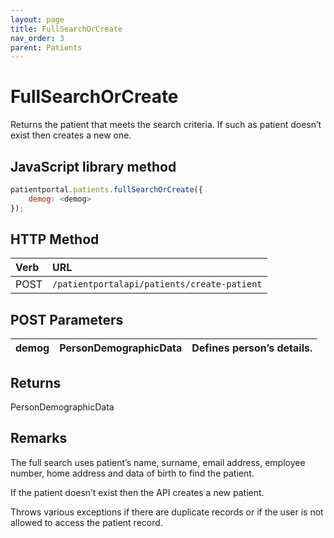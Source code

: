 ```yaml
---
layout: page
title: FullSearchOrCreate
nav_order: 3
parent: Patients
---
```


# FullSearchOrCreate

Returns the patient that meets the search criteria. If such as patient doesn’t exist then creates a new one.

## JavaScript library method

```javascript
patientportal.patients.fullSearchOrCreate({
    demog: <demog>
});
```

## HTTP Method

| Verb | URL                                               |
|:-----|:--------------------------------------------------|
| POST | `/patientportalapi/patients/create-patient` |

## POST Parameters

| demog | PersonDemographicData | Defines person’s details. |
| --- | --- | --- |

## Returns

PersonDemographicData

## Remarks

The full search uses patient’s name, surname, email address, employee number, home address and data of birth to find the patient.

If the patient doesn’t exist then the API creates a new patient.

Throws various exceptions if there are duplicate records or if the user is not allowed to access the patient record.
